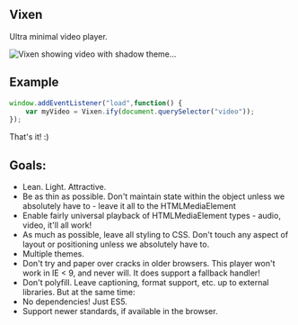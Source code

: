 Vixen
-----

Ultra minimal video player.

![Vixen showing video with shadow theme...](http://cgiffard.com/github/vixen/vixen-shadow-ui-2.png)

## Example

```javascript
window.addEventListener("load",function() {
	var myVideo = Vixen.ify(document.querySelector("video"));
});
```

That's it! :)

## Goals:

*	Lean. Light. Attractive.
*	Be as thin as possible. Don't maintain state within the object unless we
	absolutely have to - leave it all to the HTMLMediaElement
*	Enable fairly universal playback of HTMLMediaElement types - audio, video,
	it'll all work!
*	As much as possible, leave all styling to CSS. Don't touch any aspect of
	layout or positioning unless we absolutely have to.
*	Multiple themes.
*	Don't try and paper over cracks in older browsers. This player won't work
	in IE < 9, and never will. It does support a fallback handler!
*	Don't polyfill. Leave captioning, format support, etc. up to external
	libraries. But at the same time:
*	No dependencies! Just ES5.
*	Support newer standards, if available in the browser.